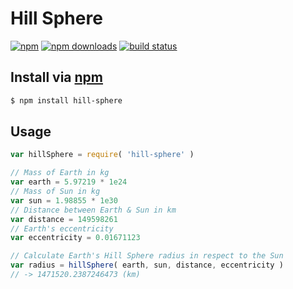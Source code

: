 # Hill Sphere
[![npm](http://img.shields.io/npm/v/hill-sphere.svg?style=flat-square)](https://npmjs.com/hill-sphere)
[![npm downloads](http://img.shields.io/npm/dm/hill-sphere.svg?style=flat-square)](https://npmjs.com/hill-sphere)
[![build status](http://img.shields.io/travis/jhermsmeier/node-hill-sphere.svg?style=flat-square)](https://travis-ci.org/jhermsmeier/node-hill-sphere)

## Install via [npm](https://npmjs.com)

```sh
$ npm install hill-sphere
```

## Usage

```js
var hillSphere = require( 'hill-sphere' )
```

```js
// Mass of Earth in kg
var earth = 5.97219 * 1e24
// Mass of Sun in kg
var sun = 1.98855 * 1e30
// Distance between Earth & Sun in km
var distance = 149598261
// Earth's eccentricity
var eccentricity = 0.01671123
```

```js
// Calculate Earth's Hill Sphere radius in respect to the Sun
var radius = hillSphere( earth, sun, distance, eccentricity )
// -> 1471520.2387246473 (km)
```
